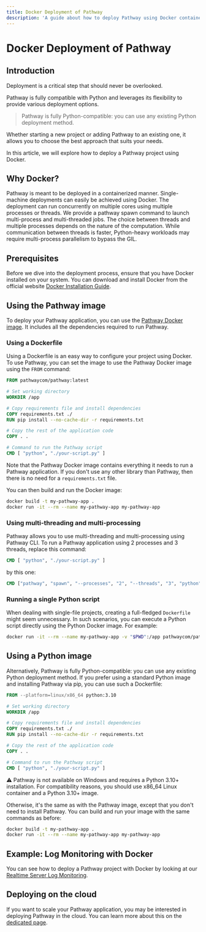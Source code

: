 ```yaml
---
title: Docker Deployment of Pathway
description: 'A guide about how to deploy Pathway using Docker containers'
---
```


# Docker Deployment of Pathway

## Introduction

Deployment is a critical step that should never be overlooked. 
<!-- Pathway can be easily integrated into your existing development pipeline. -->
Pathway is fully compatible with Python and leverages its flexibility to provide various deployment options.

> Pathway is fully Python-compatible: you can use any existing Python deployment method.


Whether starting a new project or adding Pathway to an existing one, it allows you to choose the best approach that suits your needs.

In this article, we will explore how to deploy a Pathway project using Docker.

## Why Docker?


Pathway is meant to be deployed in a containerized manner.
Single-machine deployments can easily be achieved using Docker.
The deployment can run concurrently on multiple cores using multiple processes or threads.
We provide a pathway spawn command to launch multi-process and multi-threaded jobs.
The choice between threads and multiple processes depends on the nature of the computation.
While communication between threads is faster, Python-heavy workloads may require multi-process parallelism to bypass the GIL.

## Prerequisites

Before we dive into the deployment process, ensure that you have Docker installed on your system.
You can download and install Docker from the official website [Docker Installation Guide](https://docs.docker.com/engine/install/).

## Using the Pathway image

To deploy your Pathway application, you can use the [Pathway Docker image](https://hub.docker.com/r/pathwaycom/pathway).
It includes all the dependencies required to run Pathway.

### Using a Dockerfile

Using a Dockerfile is an easy way to configure your project using Docker.
To use Pathway, you can set the image to use the Pathway Docker image using the `FROM` command:

```dockerfile
FROM pathwaycom/pathway:latest

# Set working directory
WORKDIR /app

# Copy requirements file and install dependencies
COPY requirements.txt ./
RUN pip install --no-cache-dir -r requirements.txt

# Copy the rest of the application code
COPY . .

# Command to run the Pathway script
CMD [ "python", "./your-script.py" ]
```

Note that the Pathway Docker image contains everything it needs to run a Pathway application.
If you don't use any other library than Pathway, then there is no need for a `requirements.txt` file.

You can then build and run the Docker image:

```bash
docker build -t my-pathway-app .
docker run -it --rm --name my-pathway-app my-pathway-app
```

### Using multi-threading and multi-processing

Pathway allows you to use multi-threading and multi-processing using Pathway CLI.
To run a Pathway application using 2 processes and 3 threads, replace this command:

```dockerfile
CMD [ "python", "./your-script.py" ]
```

by this one:

```dockerfile
CMD ["pathway", "spawn", "--processes", "2", "--threads", "3", "python", "./your-script.py"]
```

### Running a single Python script

When dealing with single-file projects, creating a full-fledged `Dockerfile` might seem unnecessary.
In such scenarios, you can execute a Python script directly using the Python Docker image.
For example:

```bash
docker run -it --rm --name my-pathway-app -v "$PWD":/app pathwaycom/pathway:latest python my-pathway-app.py
```

## Using a Python image

Alternatively, Pathway is fully Python-compatible: you can use any existing Python deployment method.
If you prefer using a standard Python image and installing Pathway via pip, you can use such a Dockerfile:

```dockerfile
FROM --platform=linux/x86_64 python:3.10

# Set working directory
WORKDIR /app

# Copy requirements file and install dependencies
COPY requirements.txt ./
RUN pip install --no-cache-dir -r requirements.txt

# Copy the rest of the application code
COPY . .

# Command to run the Pathway script
CMD [ "python", "./your-script.py" ]
```

⚠️ Pathway is not available on Windows and requires a Python 3.10+ installation.
For compatibility reasons, you should use x86_64 Linux container and a Python 3.10+ image.

Otherwise, it's the same as with the Pathway image, except that you don't need to install Pathway.
You can build and run your image with the same commands as before:

```bash
docker build -t my-pathway-app .
docker run -it --rm --name my-pathway-app my-pathway-app
```

## Example: Log Monitoring with Docker

You can see how to deploy a Pathway project with Docker by looking at our [Realtime Server Log Monitoring](/developers/showcases/realtime-log-monitoring).

## Deploying on the cloud
If you want to scale your Pathway application, you may be interested in deploying Pathway in the cloud.
You can learn more about this on the [dedicated page](/developers/user-guide/deployment/cloud-deployment).